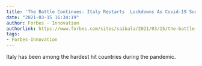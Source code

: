 ```yaml
---
title: 'The Battle Continues: Italy Restarts  Lockdowns As Covid-19 Surges'
date: "2021-03-15 16:34:19"
author: Forbes - Innovation
authorlink: https://www.forbes.com/sites/saibala/2021/03/15/the-battle-continues-italy-starts-renewed-lockdowns-as-covid-19-surges/
tags:
- Forbes-Innovation
---
```

Italy has been among the hardest hit countries during the pandemic.